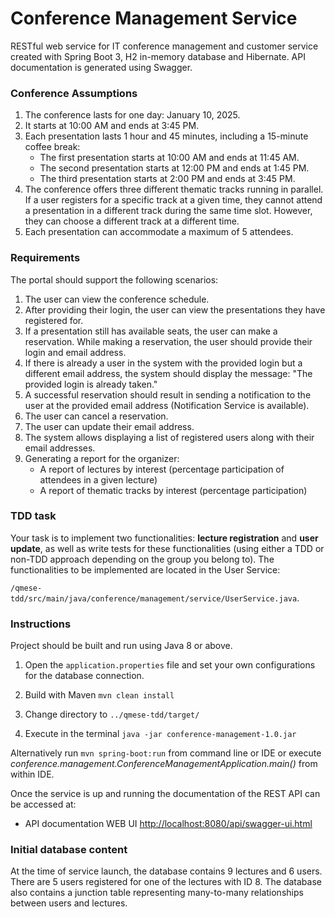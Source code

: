 
# Conference Management Service

RESTful web service for IT conference management and customer service created with Spring Boot 3, H2 in-memory database and Hibernate. API documentation is generated using Swagger.



### Conference Assumptions
1. The conference lasts for one day: January 10, 2025.
2. It starts at 10:00 AM and ends at 3:45 PM.
3. Each presentation lasts 1 hour and 45 minutes, including a 15-minute coffee break:
   - The first presentation starts at 10:00 AM and ends at 11:45 AM.
   - The second presentation starts at 12:00 PM and ends at 1:45 PM.
   - The third presentation starts at 2:00 PM and ends at 3:45 PM.
4. The conference offers three different thematic tracks running in parallel. If a user registers for a specific track at a given time, they cannot attend a presentation in a different track during the same time slot. However, they can choose a different track at a different time.
5. Each presentation can accommodate a maximum of 5 attendees.



### Requirements
The portal should support the following scenarios:
1. The user can view the conference schedule.
2. After providing their login, the user can view the presentations they have registered for.
3. If a presentation still has available seats, the user can make a reservation. While making a reservation, the user should provide their login and email address.
4. If there is already a user in the system with the provided login but a different email address, the system should display the message: "The provided login is already taken."
5. A successful reservation should result in sending a notification to the user at the provided email address (Notification Service is available).
6. The user can cancel a reservation.
7. The user can update their email address.
8. The system allows displaying a list of registered users along with their email addresses.
9. Generating a report for the organizer:
   - A report of lectures by interest (percentage participation of attendees in a given lecture)
   - A report of thematic tracks by interest (percentage participation)



### TDD task
Your task is to implement two functionalities: **lecture registration** and **user update**, as well as write tests for these functionalities 
(using either a TDD or non-TDD approach depending on the group you belong to). 
The functionalities to be implemented are located in the User Service: 

```/qmese-tdd/src/main/java/conference/management/service/UserService.java```.



### Instructions

Project should be built and run using Java 8 or above.

1. Open the `application.properties` file and set your own configurations for the database connection.

2. Build with Maven ```mvn clean install```

3. Change directory to ```../qmese-tdd/target/```

4. Execute in the terminal ```java -jar conference-management-1.0.jar ```

Alternatively run ```mvn spring-boot:run``` from command line or IDE or execute *conference.management.ConferenceManagementApplication.main()* from within IDE.

Once the service is up and running the documentation of the REST API can be accessed at:

* API documentation WEB UI [http://localhost:8080/api/swagger-ui.html](http://localhost:8080/api/swagger-ui.html)



### Initial database content
At the time of service launch, the database contains 9 lectures and 6 users. There are 5 users registered for one of the lectures with ID 8. The database also contains a junction table representing many-to-many relationships between users and lectures.

